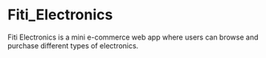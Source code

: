 # Fiti_Electronics
Fiti Electronics is a mini e-commerce web app where users can browse and purchase different types of electronics.
